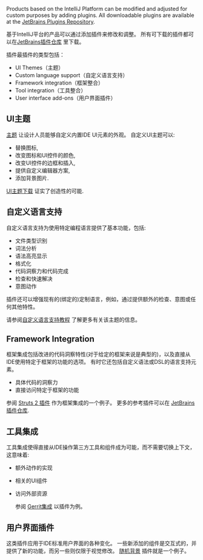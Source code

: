 [//]: # (title: Main Types of Plugins)

<!-- Copyright 2000-2020 JetBrains s.r.o. and other contributors. Use of this source code is governed by the Apache 2.0 license that can be found in the LICENSE file. -->

Products based on the IntelliJ Platform can be modified and adjusted for custom purposes by adding plugins.
All downloadable plugins are available at the [JetBrains Plugins Repository](https://plugins.jetbrains.com/).

基于IntelliJ平台的产品可以通过添加插件来修改和调整。
所有可下载的插件都可以在[JetBrains插件仓库](https://plugins.jetbrains.com/) 里下载。

插件最插件的类型包括：

* UI Themes（主题）
* Custom language support（自定义语言支持）
* Framework integration（框架整合）
* Tool integration（工具整合）
* User interface add-ons（用户界面插件）

## UI主题

[主题](themes_intro.md) 让设计人员能够自定义内置IDE UI元素的外观。
自定义UI主题可以:

* 替换图标,
* 改变图标和UI控件的颜色,
* 改变UI控件的边框和插入,
* 提供自定义编辑器方案,
* 添加背景图片.

[UI主题下载](https://plugins.jetbrains.com/search?headline=164-theme&tags=Theme) 证实了创造性的可能.


## 自定义语言支持

自定义语言支持为使用特定编程语言提供了基本功能，包括:

* 文件类型识别
* 词法分析
* 语法高亮显示
* 格式化
* 代码洞察力和代码完成
* 检查和快速解决
* 意图动作

插件还可以增强现有的(绑定的)定制语言，例如，通过提供额外的检查、意图或任何其他特性。

请参阅[自定义语言支持教程](custom_language_support_tutorial.md) 了解更多有关该主题的信息。

## Framework Integration

框架集成包括改进的代码洞察特性(对于给定的框架来说是典型的)，以及直接从IDE使用特定于框架的功能的选项。
有时它还包括自定义语法或DSL的语言支持元素。

* 具体代码的洞察力
* 直接访问特定于框架的功能

参阅 [Struts 2 插件](https://github.com/JetBrains/intellij-plugins/tree/master/struts2) 作为框架集成的一个例子。
更多的参考插件可以在 [JetBrains 插件仓库](https://plugins.jetbrains.com/search?orderBy=update%20date&shouldHaveSource=true&tags=Framework%20integration).

## 工具集成

工具集成使得直接从IDE操作第三方工具和组件成为可能，而不需要切换上下文，这意味着:

* 额外动作的实现
* 相关的UI组件
* 访问外部资源

    参阅 [Gerrit集成](https://plugins.jetbrains.com/plugin/7272?pr=idea) 以插件为例。

## 用户界面插件

这类插件应用于IDE标准用户界面的各种变化。
一些新添加的组件是交互式的，并提供了新的功能，而另一些则仅限于视觉修改。
  [随机背景](https://plugins.jetbrains.com/plugin/9692-random-background) 插件就是一个例子。
